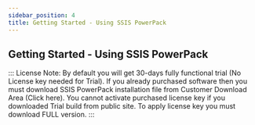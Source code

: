 ```yaml
---
sidebar_position: 4
title: Getting Started - Using SSIS PowerPack
---
```


## Getting Started - Using SSIS PowerPack

:::
License Note: By default you will get 30-days fully functional trial (No License key needed for Trial). If you already purchased software then you must download SSIS PowerPack installation file from Customer Download Area (Click here). You cannot activate purchased license key if you downloaded Trial build from public site. To apply license key you must download FULL version.
:::